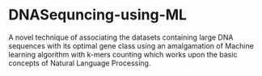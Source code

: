# DNASequncing-using-ML
A novel technique of associating the datasets containing large DNA sequences with its optimal gene class using an amalgamation of Machine learning algorithm with k-mers counting which works upon the basic concepts of Natural Language Processing.
